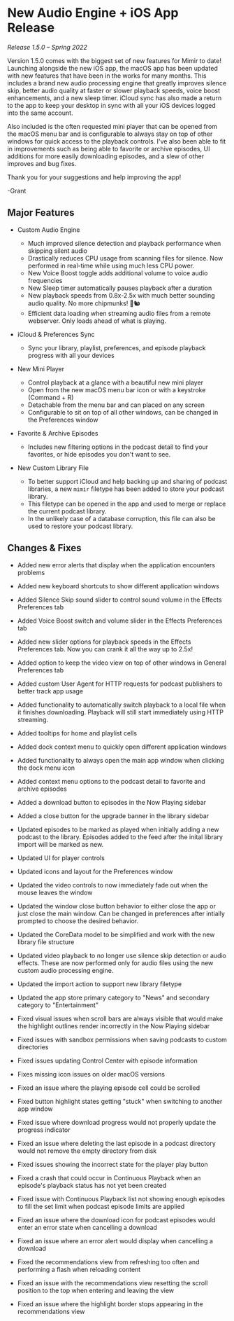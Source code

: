 # New Audio Engine + iOS App Release
*Release 1.5.0 – Spring 2022*

Version 1.5.0 comes with the biggest set of new features for Mimir to date! Launching alongside the new iOS app, the macOS app has been updated with new features that have been in the works for many months. This includes a brand new audio processing engine that greatly improves silence skip, better audio quality at faster or slower playback speeds, voice boost enhancements, and a new sleep timer. iCloud sync has also made a return to the app to keep your desktop in sync with all your iOS devices logged into the same account.

Also included is the often requested mini player that can be opened from the macOS menu bar and is configurable to always stay on top of other windows for quick access to the playback controls. I've also been able to fit in improvements such as being able to favorite or archive episodes, UI additions for more easily downloading episodes, and a slew of other improves and bug fixes. 

Thank you for your suggestions and help improving the app!

-Grant


## Major Features
- Custom Audio Engine
  - Much improved silence detection and playback performance when skipping silent audio
  - Drastically reduces CPU usage from scanning files for silence. Now performed in real-time while using much less CPU power. 
  - New Voice Boost toggle adds additional volume to voice audio frequencies
  - New Sleep timer automatically pauses playback after a duration
  - New playback speeds from 0.8x-2.5x with much better sounding audio quality. No more chipmunks! 🚫🐿
  - Efficient data loading when streaming audio files from a remote webserver. Only loads ahead of what is playing.
  
- iCloud & Preferences Sync
  - Sync your library, playlist, preferences, and episode playback progress with all your devices

- New Mini Player
  - Control playback at a glance with a beautiful new mini player
  - Open from the new macOS menu bar icon or with a keystroke (Command + R)
  - Detachable from the menu bar and can placed on any screen
  - Configurable to sit on top of all other windows, can be changed in the Preferences window

- Favorite & Archive Episodes
  - Includes new filtering options in the podcast detail to find your favorites, or hide episodes you don't want to see.
  
- New Custom Library File
  - To better support iCloud and help backing up and sharing of podcast libraries, a new `mimir` filetype has been added to store your podcast library.
  - This filetype can be opened in the app and used to merge or replace the current podcast library.
  - In the unlikely case of a database corruption, this file can also be used to restore your podcast library.


## Changes & Fixes
- Added new error alerts that display when the application encounters problems
- Added new keyboard shortcuts to show different application windows
- Added Silence Skip sound slider to control sound volume in the Effects Preferences tab
- Added Voice Boost switch and volume slider in the Effects Preferences tab
- Added new slider options for playback speeds in the Effects Preferences tab. Now you can crank it all the way up to 2.5x!
- Added option to keep the video view on top of other windows in General Preferences tab
- Added custom User Agent for HTTP requests for podcast publishers to better track app usage
- Added functionality to automatically switch playback to a local file when it finishes downloading. Playback will still start immediately using HTTP streaming.
- Added tooltips for home and playlist cells
- Added dock context menu to quickly open different application windows
- Added functionality to always open the main app window when clicking the dock menu icon
- Added context menu options to the podcast detail to favorite and archive episodes
- Added a download button to episodes in the Now Playing sidebar
- Added a close button for the upgrade banner in the library sidebar

- Updated episodes to be marked as played when initially adding a new podcast to the library. Episodes added to the feed after the inital library import will be marked as new.
- Updated UI for player controls
- Updated icons and layout for the Preferences window
- Updated the video controls to now immediately fade out when the mouse leaves the window
- Updated the window close button behavior to either close the app or just close the main window. Can be changed in preferences after intially prompted to choose the desired behavior.
- Updated the CoreData model to be simplified and work with the new library file structure
- Updated video playback to no longer use silence skip detection or audio effects. These are now performed only for audio files using the new custom audio processing engine.
- Updated the import action to support new library filetype
- Updated the app store primary category to "News" and secondary category to "Entertainment"

- Fixed visual issues when scroll bars are always visible that would make the highlight outlines render incorrectly in the Now Playing sidebar
- Fixed issues with sandbox permissions when saving podcasts to custom directories
- Fixed issues updating Control Center with episode information
- Fixes missing icon issues on older macOS versions
- Fixed an issue where the playing episode cell could be scrolled
- Fixed button highlight states getting "stuck" when switching to another app window
- Fixed issue where download progress would not properly update the progress indicator
- Fixed an issue where deleting the last episode in a podcast directory would not remove the empty directory from disk
- Fixed issues showing the incorrect state for the player play button
- Fixed a crash that could occur in Continuous Playback when an episode's playback status has not yet been created
- Fixed issue with Continuous Playback list not showing enough episodes to fill the set limit when podcast episode limits are applied
- Fixed an issue where the download icon for podcast episodes would enter an error state when cancelling a download
- Fixed an issue where an error alert would display when cancelling a download
- Fixed the recommendations view from refreshing too often and performing a flash when reloading content
- Fixed an issue with the recommendations view resetting the scroll position to the top when entering and leaving the view
- Fixed an issue where the highlight border stops appearing in the recommendations view
